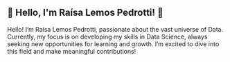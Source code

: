 ## 👋 Hello, I'm Raísa Lemos Pedrotti! 👋

Hello! I’m Raísa Lemos Pedrotti, passionate about the vast universe of Data. Currently, my focus is on developing my skills in Data Science, always seeking new opportunities for learning and growth. I’m excited to dive into this field and make meaningful contributions!
